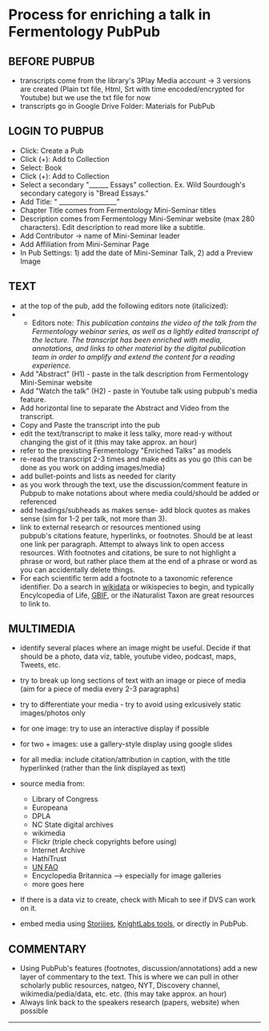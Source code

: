 Process for enriching a talk in Fermentology PubPub
===
BEFORE PUBPUB
---
- transcripts come from the library's 3Play Media account → 3 versions are created (Plain txt file, Html, Srt with time encoded/encrypted for Youtube) but we use the txt file for now
- transcripts go in Google Drive Folder: Materials for PubPub

LOGIN TO PUBPUB
---
- Click: Create a Pub 
- Click (+): Add to Collection
- Select: Book
- Click (+): Add to Collection
- Select a secondary "______ Essays" collection. Ex. Wild Sourdough's secondary category is "Bread Essays."
- Add Title: “ __________________”
- Chapter Title comes from Fermentology Mini-Seminar titles
- Description comes from Fermentology Mini-Seminar website (max 280 characters). Edit description to read more like a subtitle. 
- Add Contributor → name of Mini-Seminar leader
- Add Affiliation from Mini-Seminar Page
- In Pub Settings: 1) add the date of Mini-Seminar Talk, 2) add a Preview Image

TEXT
---
- at the top of the pub, add the following editors note (italicized): 
- - Editors note: _This publication contains the video of the talk from the Fermentology webinar series, as well as a lightly edited transcript of the lecture. The transcript has been enriched with media, annotations, and links to other material by the digital publication team in order to amplify and extend the content for a reading experience._
- Add "Abstract" (H1) - paste in the talk description from Fermentology Mini-Seminar website
- Add "Watch the talk" (H2) - paste in Youtube talk using pubpub's media feature.
- Add horizontal line to separate the Abstract and Video from the transcript. 
- Copy and Paste the transcript into the pub
- edit the text/transcript to make it less talky, more read-y without changing the gist of it (this may take approx. an hour)
- refer to the prexisting Fermentology "Enriched Talks" as models 
- re-read the transcript 2-3 times and make edits as you go (this can be done as you work on adding images/media)
- add bullet-points and lists as needed for clarity 
- as you work through the text, use the discussion/comment feature in Pubpub to make notations about where media could/should be added or referenced
- add headings/subheads as makes sense- add block quotes as makes sense (sim for 1-2 per talk, not more than 3). 
- link to external research or resources mentioned using pubpub's citations feature, hyperlinks, or footnotes. Should be at least one link per paragraph. Attempt to always link to open access resources. With footnotes and citations, be sure to not highlight a phrase or word, but rather place them at the end of a phrase or word as you can accidentally delete things.
- For each scientific term add a footnote to a taxonomic reference identifier. Do a search in [wikidata](https://www.wikidata.org/wiki/Q719725) or wikispecies to begin, and typically Encylcopedia of Life, [GBIF](https://www.gbif.org/), or the iNaturalist Taxon are great resources to link to.

MULTIMEDIA
---
- identify several places where an image might be useful. Decide if that should be a photo, data viz, table, youtube video, podcast, maps, Tweets, etc. 
- try to break up long sections of text with an image or piece of media (aim for a piece of media every 2-3 paragraphs)
- try to differentiate your media - try to avoid using exlcusively static images/photos only
- for one image: try to use an interactive display if possible
- for two + images: use a gallery-style display using google slides
- for all media: include citation/attribution in caption, with the title hyperlinked (rather than the link displayed as text)
- source media from:
  * Library of Congress
  * Europeana
  * DPLA
  * NC State digital archives
  * wikimedia
  * Flickr (triple check copyrights before using)
  * Internet Archive
  * HathiTrust
  * [UN FAO](http://www.fao.org/home/en/)
  * Encyclopedia Britannica --> especially for image galleries
  * more goes here
  
- If there is a data viz to create, check with Micah to see if DVS can work on it. 
- embed media using [Storiiies](https://storiiies.cogapp.com/), [KnightLabs tools](https://knightlab.northwestern.edu/projects/), or directly in PubPub.

COMMENTARY
---
- Using PubPub's features (footnotes, discussion/annotations) add a new layer of commentary to the text. This is where we can pull in other scholarly public resources, natgeo, NYT, Discovery channel, wikimedia/pedia/data, etc. etc. (this may take approx. an hour)
- Always link back to the speakers research (papers, website) when possible
---
